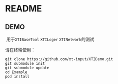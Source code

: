 # README

## DEMO

​	用于`XTIBaseTool` `XTILoger` `XTINetwork`的测试



请在终端使用：

```shell
git clone https://github.com/xt-input/XTIDemo.git
git submodule init
git submodule update
cd Example
pod install
```

